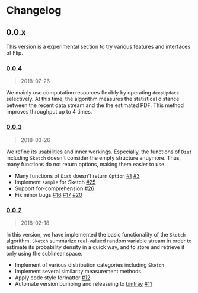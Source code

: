 # Changelog

## 0.0.x

This version is a experimental section to try various features and interfaces of Flip. 

### [0.0.4](https://github.com/xxxnell/flip/tree/v0.0.4)

> 2018-07-26

We mainly use computation resources flexibly by operating `deepUpdate` selectively. At this time, the algorithm measures the statistical distance between the recent data stream and the the estimated PDF. This method improves throughput up to 4 times.


### [0.0.3](https://github.com/xxxnell/flip/tree/v0.0.3)

> 2018-03-26

We refine its usabilities and inner workings. Especially, the functions of `Dist` including `Sketch` doesn't consider the empty structure anuymore. Thus, many functions do not return options, making them easier to use. 

* Many functions of `Dist` doesn't return `Option` [#1](https://github.com/xxxnell/flip/issues/1) [#3](https://github.com/xxxnell/flip/issues/3)
* Implement `sample` for Sketch [#25](https://github.com/xxxnell/flip/issues/25)
* Support for-comprehension [#26](https://github.com/xxxnell/flip/issues/26)
* Fix minor bugs [#16](https://github.com/xxxnell/flip/issues/16) [#17](https://github.com/xxxnell/flip/issues/17) [#20](https://github.com/xxxnell/flip/issues/20)


### [0.0.2](https://github.com/xxxnell/flip/tree/v0.0.2)

> 2018-02-18

In this version, we have implemented the basic functionality of the `Sketch` algorithm. `Sketch` summarize real-valued random variable stream in order to estimate its probability density in a quick way, and to store and retrieve it only using the sublinear space. 

* Implement of various distribution categories including `Sketch`
* Implement several similarity measurement methods
* Apply code style formatter [#12](https://github.com/xxxnell/flip/issues/12)
* Automate version bumping and releaseing to [bintray](https://bintray.com/xxxnell/oss-maven/flip/0.0.2) [#11](https://github.com/xxxnell/flip/issues/11)